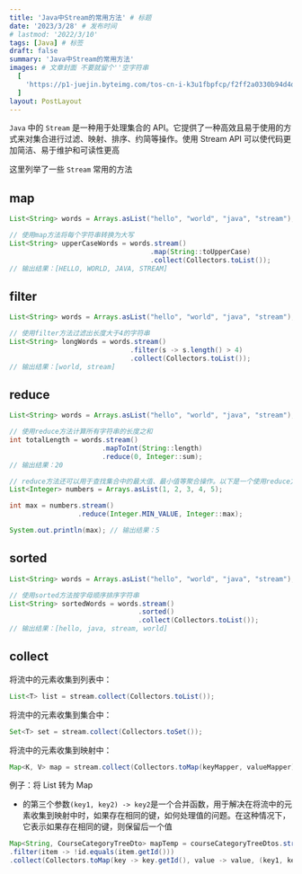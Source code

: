 ```yaml
---
title: 'Java中Stream的常用方法' # 标题
date: '2023/3/28' # 发布时间
# lastmod: '2022/3/10'
tags: [Java] # 标签
draft: false
summary: 'Java中Stream的常用方法'
images: # 文章封面 不要就留个''空字符串
  [
    'https://p1-juejin.byteimg.com/tos-cn-i-k3u1fbpfcp/f2ff2a0330b94d4d935cd2cc26a1b4f5~tplv-k3u1fbpfcp-zoom-crop-mark:1512:1512:1512:851.awebp?',
  ]
layout: PostLayout
---
```


`Java` 中的 `Stream` 是一种用于处理集合的 API。它提供了一种高效且易于使用的方式来对集合进行过滤、映射、排序、约简等操作。使用 Stream API 可以使代码更加简洁、易于维护和可读性更高

这里列举了一些 `Stream` 常用的方法

## map

```java
List<String> words = Arrays.asList("hello", "world", "java", "stream");

// 使用map方法将每个字符串转换为大写
List<String> upperCaseWords = words.stream()
                                   .map(String::toUpperCase)
                                   .collect(Collectors.toList());
// 输出结果：[HELLO, WORLD, JAVA, STREAM]
```

## filter

```java
List<String> words = Arrays.asList("hello", "world", "java", "stream");

// 使用filter方法过滤出长度大于4的字符串
List<String> longWords = words.stream()
                              .filter(s -> s.length() > 4)
                              .collect(Collectors.toList());
// 输出结果：[world, stream]
```

## reduce

```java
List<String> words = Arrays.asList("hello", "world", "java", "stream");

// 使用reduce方法计算所有字符串的长度之和
int totalLength = words.stream()
                       .mapToInt(String::length)
                       .reduce(0, Integer::sum);
// 输出结果：20

// reduce方法还可以用于查找集合中的最大值、最小值等聚合操作。以下是一个使用reduce方法查找集合中最大值的例子
List<Integer> numbers = Arrays.asList(1, 2, 3, 4, 5);

int max = numbers.stream()
                 .reduce(Integer.MIN_VALUE, Integer::max);

System.out.println(max); // 输出结果：5

```

## sorted

```java
List<String> words = Arrays.asList("hello", "world", "java", "stream");

// 使用sorted方法按字母顺序排序字符串
List<String> sortedWords = words.stream()
                                .sorted()
                                .collect(Collectors.toList());
// 输出结果：[hello, java, stream, world]
```

## collect

将流中的元素收集到列表中：

```java
List<T> list = stream.collect(Collectors.toList());
```

将流中的元素收集到集合中：

```java
Set<T> set = stream.collect(Collectors.toSet());
```

将流中的元素收集到映射中：

```java
Map<K, V> map = stream.collect(Collectors.toMap(keyMapper, valueMapper));
```

例子：将 List 转为 Map

- 的第三个参数`(key1, key2) -> key2`是一个合并函数，用于解决在将流中的元素收集到映射中时，如果存在相同的键，如何处理值的问题。在这种情况下，它表示如果存在相同的键，则保留后一个值

```java
Map<String, CourseCategoryTreeDto> mapTemp = courseCategoryTreeDtos.stream()
.filter(item -> !id.equals(item.getId()))
.collect(Collectors.toMap(key -> key.getId(), value -> value, (key1, key2) -> key2));
```
